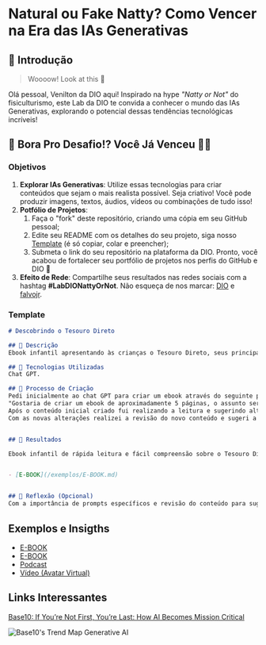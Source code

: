 # Natural ou Fake Natty? Como Vencer na Era das IAs Generativas

## 🚀 Introdução

> Woooow! Look at this 👀

Olá pessoal, Venilton da DIO aqui! Inspirado na hype _"Natty or Not"_ do fisiculturismo, este Lab da DIO te convida a conhecer o mundo das IAs Generativas, explorando o potencial dessas tendências tecnológicas incríveis!

## 🎯 Bora Pro Desafio!? Você Já Venceu 💪🤓

### Objetivos

1. **Explorar IAs Generativas**: Utilize essas tecnologias para criar conteúdos que sejam o mais realista possível. Seja criativo! Você pode produzir imagens, textos, áudios, vídeos ou combinações de tudo isso!
1. **Potfólio de Projetos**:
    1. Faça o "fork" deste repositório, criando uma cópia em seu GitHub pessoal;
    2. Edite seu README com os detalhes do seu projeto, siga nosso [Template](#template) (é só copiar, colar e preencher);
    3. Submeta o link do seu repositório na plataforma da DIO. Pronto, você acabou de fortalecer seu portfólio de projetos nos perfis do GitHub e DIO 🚀
1. **Efeito de Rede**: Compartilhe seus resultados nas redes sociais com a hashtag **#LabDIONattyOrNot**. Não esqueça de nos marcar: [DIO](https://www.linkedin.com/school/dio-makethechange) e [falvojr](https://www.linkedin.com/in/falvojr).

### Template

```markdown
# Descobrindo o Tesouro Direto

## 📒 Descrição
Ebook infantil apresentando às crianças o Tesouro Direto, seus principais títulos e conceitos de investimentos.

## 🤖 Tecnologias Utilizadas
Chat GPT.

## 🧐 Processo de Criação
Pedi inicialmente ao chat GPT para criar um ebook através do seguinte prompt:
"Gostaria de criar um ebook de aproximadamente 5 páginas, o assunto seria tesouro direto explicando o que é o Tesouro direto e seus principais títulos, esse ebook deve ser apresentado por personagens, com uma linguagem e explicações que uma criança de 10 anos de idade consiga compreender e se divertir com a leitura."
Após o conteúdo inicial criado fui realizando a leitura e sugerindo alterações como a inclusão de exemplos e explicação de conceitos do mundo dos investimentos, como inflação, juros e SELIC.
Com as novas alterações realizei a revisão do novo conteúdo e sugeri a criação de uma capa constando os personagens e um baú de tesouro.


## 🚀 Resultados

Ebook infantil de rápida leitura e fácil compreensão sobre o Tesouro Direto e seus principais títulos:


- [E-BOOK](/exemplos/E-BOOK.md)


## 💭 Reflexão (Opcional)
Com a importância de prompts específicos e revisão do conteúdo para sugestões de alteração ou adição de ideias, permitem alcançar resultados incríveis em um curto espaço de tempo.
```

## Exemplos e Insigths

- [E-BOOK](/exemplos/descobrindo_o_tesouro_direto.pdf)
- [E-BOOK](/exemplos/E-BOOK.md)
- [Podcast](/exemplos/PODCAST.md)
- [Vídeo (Avatar Virtual)](/exemplos/VIDEO.md)

## Links Interessantes

[Base10: If You’re Not First, You’re Last: How AI Becomes Mission Critical](https://base10.vc/post/generative-ai-mission-critical/)

![Base10's Trend Map Generative AI](https://github.com/digitalinnovationone/lab-natty-or-not/assets/730492/f4df26e8-f8f7-4419-8252-c69d73ea930c)
